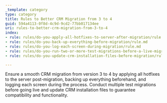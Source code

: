 ```yaml
---
_template: category
type: category
title: Rules to Better CRM Migration from 3 to 4
guid: 594a4113-0f8d-4c9d-9cd2-77bb017134ee
uri: rules-to-better-crm-migration-from-3-to-4
index:
- rule: rules/do-you-apply-all-hotfixes-to-server-after-migration/rule.md
- rule: rules/do-you-back-up-everything-before-migration/rule.md
- rule: rules/do-you-log-each-screen-during-migration/rule.md
- rule: rules/do-you-run-two-or-more-test-migrations-before-a-live-migration/rule.md
- rule: rules/do-you-update-crm-installation-files-before-migration/rule.md

---
```


Ensure a smooth CRM migration from version 3 to 4 by applying all hotfixes to the server post-migration, backing up everything beforehand, and logging each screen during the process. Conduct multiple test migrations before going live and update CRM installation files to guarantee compatibility and functionality.
